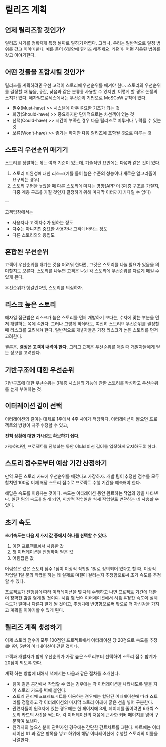 # 릴리즈 계획

## 언제 릴리즈할 것인가?  

릴리즈 시기를 정확하게 특정 날짜로 말하기 어렵다.
그러나, 우리는 일반적으로 일정 범위를 갖고 이야기한다.
 예를 들어 6월안에 릴리즈 해주세요. 라던가, 어떤 허용된 범위를 갖고 이야기한다.

## 어떤 것들을 포함시킬 것인가?   

릴리즈를 계획하려면 우선 고객이 스토리에 우선순위를 매겨야 한다.
스토리의 우선순위를 결정할 때 높음, 중간, 낮음과 같은 분류를 사용할 수 있지만, 이렇게 할 경우 논쟁의 소지가 있다.
 애자일프로세스에서는 우선순위 기법으로 MoSCoW 규칙이 있다.

- 필수(Must-have) >> 시스템에 아주 중요한 기초가 되는 것
- 희망(Should-have) >> 중요하지만 단기적으로는 차선책이 있는 것
- 선택(Could-have)  >> 시간이 부족한 경우 다음 릴리즈로 미루거나 누락될 수 있는 것
- 보류(Won't-have) >> 좋기는 하지만 다음 릴리즈에 포함될 것으로 미루는 것

## 스토리 우선순위 매기기

스토리를 정렬하는 데는 여러 기준이 있는데, 기술적인 요인에는 다음과 같은 것이 있다.

1. 스토리 미완성에 대한 리스크(예를 들어 높은 수준의 성능이나 새로운 알고리즘이 요구되는 경우)
2. 스토리 구현을 늦췄을 때 다른 스토리에 미치는 영향(APP 이 3계층 구조를 가질지, 다중 계층 구조를 가질 것인지 결정하기 위해 마지막 이터까지 기다릴 수 없다)

--

고객입장에서는
- 사용자나 고객 다수가 원하는 정도
- 다수는 아니지만 중요한 사용자나 고객이 바라는 정도
- 다른 스토리와의 응집도


## 혼합된 우선순위

고객이 우선순위를 매기는 것을 어려워 한다면, 그것은 스토리를 나눌 필요가 있음을 의미할지도 모른다.
스토리를 나누면 고객은 나뉜 각 스토리에 우선순위를 다르게 매길 수 있게 된다.  

우선순위가 헷갈린다면, 스토리를 의심하자.

## 리스크 높은 스토리

애자일 접근법은 리스크가 높은 스토리를 먼저 개발하기 보다는, 수지에 맞는 부분을 먼저 개발하는 쪽에 속한다.
 그러나 그렇게 하더라도, 여전히 스토리의 우선순위를 결정할 때 리스크를 고려해야 한다. 일반적으로 개발자들은 가장 리스크가 높은 스토리를 먼저 고려한다.

 결론은, **결정은 고객이 내려야 한다.** 그리고 고객은 우선순위를 매길 때 개발자들에게 얻는 정보를 고려한다.

## 기반구조에 대한 우선순위  

 기반구조에 대한 우선순위는 3계층 시스템의 기능에 관한 스토리를 작성하고 우선순위를 높게 부여하는 것.

## 이터레이션 길이 선택

 이터레이션의 길이는 대체로 1주에서 4주 사이가 적당하다. 이터레이션이 짫으면 프로젝트의 방향이 자주 수정할 수 있고, 
 
**진척 상황에 대한 가시성도 확보하기 쉽다.**

 가능하다면, 프로젝트를 진행하는 동안 이터레이션 길이를 일정하게 유지하도록 한다.

## 스토리 점수로부터 예상 기간 산정하기
 
 만약 모든 스토리 카드에 우선순위를 매겼다고 가장하자. 개발 팀이 추정한 점수를 모두 합치면 100점
 이제 해당 스토리 점수로 프로젝트 수행 기간을 예측해야 한다.

해답은 속도를 이용하는 것이다. 속도는 이터레이션 동안 완료하는 작업의 양을 나타낸다. 일단 팀의 속도를 알게 되면, 이상적 작업일을 식제 작업일로 변환하는 데 사용할 수 있다.

## 초기 속도  

**초기속도는 다음 세 가지 값 중에서 하나를 선택할 수 있다.**  
1. 이전 프로젝트에서 사용한 값
2. 첫 이터레이션을 진행하며 얻은 값
3. 어림잡은 값

 어림잡은 값은 스토리 점수 1점이 이상적 작업일 1일로 정의되어 있다고 할 때, 이상적 작업일 1일 분의 작업을 하는 데 실제로 며칠이 걸리는지 추정함으로써 초기 속도를 추정할 수 있다.

 프로젝트가 진행됨에 따라 이터레이션을 몇 차례 수행하고 나면 프로젝트 기간에 대한 더 정확한 감을 얻게 될 것이다. 처음 몇 번의 이터레이션에서 처음 추정한 속도와 실제 속도가 얼마나 다른지 알게 될 것이고,
추정치에 반영함으로써 앞으로 더 자신감을 가지고 계획을 이야기할 수 있게 된다.

## 릴리즈 계획 생성하기

이제 스토리 점수가 모두 100점인 프로젝트에서 이터레이션 당 20점으로 속도를 추정했다면, 5번의 이터레이션이 걸릴 것이다.

고객과 개발자가 함께 우선순위가 가장 높은 스토리부터 선택하여 스토리 점수 합계가 20점이 되도록 한다.

계획 하는 방법에 대해서 책에서는 다음과 같은 절차를 소개한다.

- 팀이 같은 공간에서 작업할 수 있는 경우에는 각 이터레이션을 나타내도록 열을 지어 스토리 카드를 벽에 붙인다.
- 스토리 관리에 스프레드시트를 이용하는 경우에는 할당된 이터레이션에 따라 스토리를 정렬하고 각 이터레이션의 마지막 스토리 아래에 굵은 선을 넣어 구분한다.
- 관련자들이 원격지에 있는 경우에는 한 페이지에 3개, 페이지를 줄이려면 6개씩 스토리 카드의 사진을 찍는다. 각 이터레이션의 처음에 근사한 커버 페이지를 넣어 구분하여 보낸다.
- 원격지의 높으신 분이 관련자인 경우에는 간단한 간트차트를 그린다. 파트에는 이터레이션 #1 과 같은 항목을 넣고 하위에 해당 이터레이션에 수행할 스토리의 이름을 나열한다.


